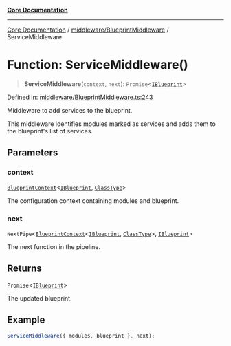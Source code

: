[**Core Documentation**](../../../README.md)

***

[Core Documentation](../../../README.md) / [middleware/BlueprintMiddleware](../README.md) / ServiceMiddleware

# Function: ServiceMiddleware()

> **ServiceMiddleware**(`context`, `next`): `Promise`\<[`IBlueprint`](../../../declarations/type-aliases/IBlueprint.md)\>

Defined in: [middleware/BlueprintMiddleware.ts:243](https://github.com/stonemjs/core/blob/b1f29857c7f1e529739f22d486494bed3b22d2c6/src/middleware/BlueprintMiddleware.ts#L243)

Middleware to add services to the blueprint.

This middleware identifies modules marked as services and adds them to the blueprint's list
of services.

## Parameters

### context

[`BlueprintContext`](../../../declarations/interfaces/BlueprintContext.md)\<[`IBlueprint`](../../../declarations/type-aliases/IBlueprint.md), [`ClassType`](../../../declarations/type-aliases/ClassType.md)\>

The configuration context containing modules and blueprint.

### next

`NextPipe`\<[`BlueprintContext`](../../../declarations/interfaces/BlueprintContext.md)\<[`IBlueprint`](../../../declarations/type-aliases/IBlueprint.md), [`ClassType`](../../../declarations/type-aliases/ClassType.md)\>, [`IBlueprint`](../../../declarations/type-aliases/IBlueprint.md)\>

The next function in the pipeline.

## Returns

`Promise`\<[`IBlueprint`](../../../declarations/type-aliases/IBlueprint.md)\>

The updated blueprint.

## Example

```typescript
ServiceMiddleware({ modules, blueprint }, next);
```
